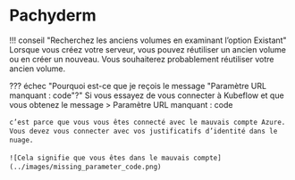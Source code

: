 # Pachyderm

 
!!! conseil "Recherchez les anciens volumes en examinant l’option Existant"
    Lorsque vous créez votre serveur, vous pouvez réutiliser un ancien volume 
    ou en créer un nouveau. Vous souhaiterez probablement réutiliser votre ancien volume.


??? échec "Pourquoi est-ce que je reçois le message "Paramètre URL manquant : code"?"
    Si vous essayez de vous connecter à Kubeflow et que vous obtenez le message 
    > Paramètre URL manquant : code

    c’est parce que vous vous êtes connecté avec le mauvais compte Azure. 
    Vous devez vous connecter avec vos justificatifs d’identité dans le nuage.

    ![Cela signifie que vous êtes dans le mauvais compte](../images/missing_parameter_code.png)
    
